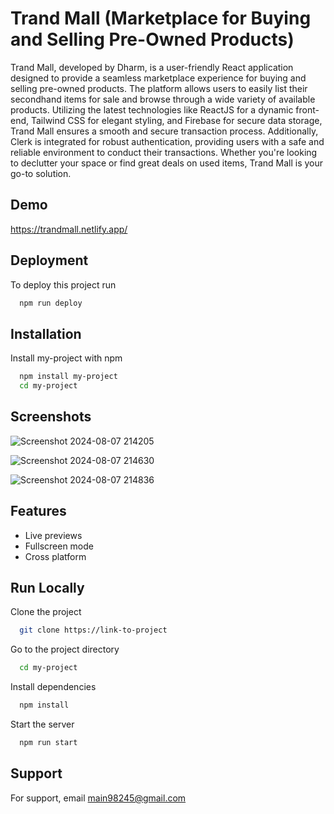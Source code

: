 
# Trand Mall (Marketplace for Buying and Selling Pre-Owned Products)

Trand Mall, developed by Dharm, is a user-friendly React application designed to provide a seamless marketplace experience for buying and selling pre-owned products. The platform allows users to easily list their secondhand items for sale and browse through a wide variety of available products. Utilizing the latest technologies like ReactJS for a dynamic front-end, Tailwind CSS for elegant styling, and Firebase for secure data storage, Trand Mall ensures a smooth and secure transaction process. Additionally, Clerk is integrated for robust authentication, providing users with a safe and reliable environment to conduct their transactions. Whether you're looking to declutter your space or find great deals on used items, Trand Mall is your go-to solution.


## Demo

https://trandmall.netlify.app/
## Deployment

To deploy this project run

```bash
  npm run deploy
```


## Installation

Install my-project with npm

```bash
  npm install my-project
  cd my-project
```
    
## Screenshots

![Screenshot 2024-08-07 214205](https://github.com/user-attachments/assets/f57959f6-4e0a-4e58-8ab9-d6d59cf3a34d)





![Screenshot 2024-08-07 214630](https://github.com/user-attachments/assets/c7818682-f3d5-4de3-9580-978e13ba8655)





![Screenshot 2024-08-07 214836](https://github.com/user-attachments/assets/5a7a341e-b137-440b-a5b8-ac87aa12ef72)
## Features

- Live previews
- Fullscreen mode
- Cross platform


## Run Locally

Clone the project

```bash
  git clone https://link-to-project
```

Go to the project directory

```bash
  cd my-project
```

Install dependencies

```bash
  npm install
```

Start the server

```bash
  npm run start
```


## Support

For support, email  main98245@gmail.com

